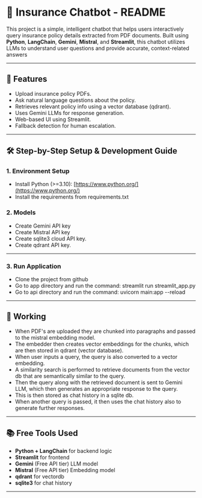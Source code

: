 # 🧾 Insurance Chatbot - README

This project is a simple, intelligent chatbot that helps users interactively query insurance policy details extracted from PDF documents. Built using **Python**, **LangChain**, **Gemini**, **Mistral**, and **Streamlit**, this chatbot utilizes LLMs to understand user questions and provide accurate, context-related answers

---

## 📌 Features
- Upload insurance policy PDFs.
- Ask natural language questions about the policy.
- Retrieves relevant policy info using a vector database (qdrant).
- Uses Gemini LLMs for response generation.
- Web-based UI using Streamlit.
- Fallback detection for human escalation.

---

## 🛠️ Step-by-Step Setup & Development Guide

### 1. **Environment Setup**
- Install Python (>=3.10): [https://www.python.org/](https://www.python.org/)
- Install the requirements from requirements.txt

### 2. **Models**
- Create Gemini API key
- Create Mistral API key
- Create sqlite3 cloud API key.
- Create qdrant API key.

---

### 3. **Run Application**
- Clone the project from github
- Go to app directory and run the command: streamlit run streamlit_app.py
- Go to api directory and run the command: uvicorn main:app --reload

---

## 📄 Working
- When PDF's are uploaded they are chunked into paragraphs and passed to the mistral embedding model.
- The embedder then creates vector embeddings for the chunks, which are then stored in qdrant (vector database).
- When user inputs a query, the query is also converted to a vector embedding.
- A similarity search is performed to retrieve documents from the vector db that are semantically similar to the query.
- Then the query along with the retrieved document is sent to Gemini LLM, which then generates an appropriate response to the query.
- This is then stored as chat history in a sqlite db.
- When another query is passed, it then uses the chat history also to generate further responses.


---

## 📚 Free Tools Used
- **Python + LangChain** for backend logic
- **Streamlit** for frontend
- **Gemini** (Free API tier) LLM model
- **Mistral** (Free API tier) Embedding model
- **qdrant** for vectordb
- **sqlite3** for chat history

---

